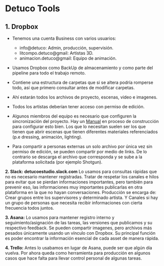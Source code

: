# Detuco Tools

## 1. Dropbox
- Tenemos una cuenta Business con varios usuarios:
  - info@detuco: Admin, producción, supervisión.
  - litcompo.detuco@gmail: Artistas 3D.
  - animacion.detuco@gmail: Equipo de animación.

- Usamos Dropbox como BackUp de almacenamiento y como parte del pipeline para todo el trabajo remoto.
- Contiene una estructura de carpetas que si se altera podría romperse todo, así que primero consultar antes de modificar carpetas.
- Ahí estarán todos los archivos de proyecto, escenas, video e imagenes.
- Todos los artistas deberían tener acceso con permiso de edición.
- Algunos miembros del equipo es necesario que configuren la sincronización del proyecto. Hay un [Manual](Who-is-Detuco/Setting+the+Pipeline) en proceso de construcción para configurar esto bien. Los que lo necesitan suelen ser los que tienen que abrir escenas que tienen diferentes materiales referenciados (p.e dressing, animación, lighting).
- Para compartir a personas externas un solo archivo por única vez sin permiso de edición, se pueden compartir por medio de links. De lo contrario se descarga el archivo que corresponda y se sube a la plataforma solicitada (por ejemplo Shotgun). 

**2. Slack:**
**detucoestudio.slack.com**
Lo usamos para consultas rápidas que no es necesario mantener registradas. Tratar de respetar los canales e hilos para evitar que se pierdan informaciones importantes, pero también para prevenir eso, las informaciones muy importantes publicarlas en otra plataforma en la que no hayan conversaciones.
Producción se encarga de: Crear grupos entre los supervisores y determinado artista. Y Canales si hay un grupo de personas que necesita recibir informaciones con cierta frecuencia todos juntos. 

**3. Asana:**
Lo usamos para mantener registro interno y seguimiento/asignación de las tareas, las versiones que publicamos y su respectivo feedback. Se pueden compartir imagenes, pero archivos más pesados únicamente usando un vínculo con Dropbox. Su principal función es poder encontrar la información esencial de cada asset de manera rápida.

**4. Trello:**
Antes lo usabamos en lugar de Asana, puede ser que algún día vuelva. Por ahora queda como herramienta para producción en algunos casos que hace falta para llevar control personal de algunas tareas.

